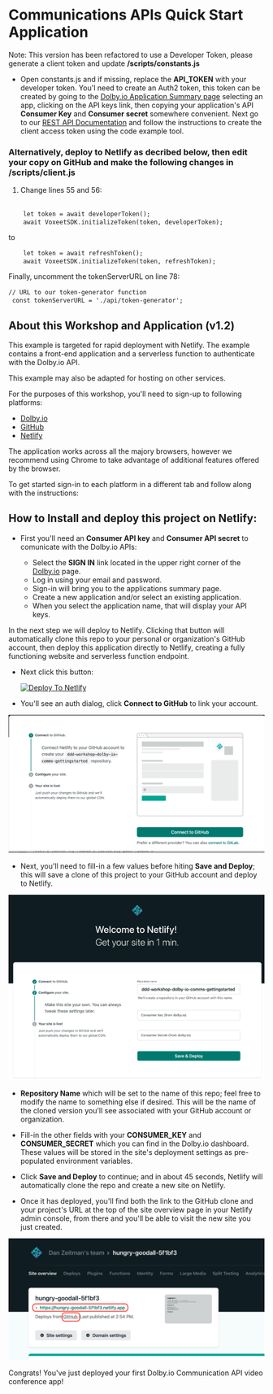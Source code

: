 # Communications APIs Quick Start Application


Note: This version has been refactored to use a Developer Token, please generate a client token and update **/scripts/constants.js**

  - Open constants.js and if missing, replace the **API_TOKEN** with your developer token.  You'l need to create an Auth2 token, this token can be created by going to the [Dolby.io Application Summary page](https://dashboard.dolby.io) selecting an app, clicking on the API keys link, then copying your application's API **Consumer Key** and **Consumer secret** somewhere convenient.  Next go to our [REST API Documentation](https://docs.dolby.io/communications-apis/reference/get-client-access-token) and follow the instructions to create the client access token using the code example tool. 

### Alternatively, deploy to Netlify as decribed below, then edit your copy on GitHub and make the following changes in /scripts/client.js

1. Change lines 55 and 56: 
```

    let token = await developerToken();
    await VoxeetSDK.initializeToken(token, developerToken);

```
to 
```
    let token = await refreshToken();
    await VoxeetSDK.initializeToken(token, refreshToken);
```
Finally, uncomment the tokenServerURL on line 78:
```
// URL to our token-generator function
 const tokenServerURL = './api/token-generator';
 ```

## About this Workshop and Application (v1.2)
 
This example is targeted for rapid deployment with Netlify. The example contains a front-end application and a serverless function to authenticate with the Dolby.io API.  

This example may also be adapted for hosting on other services. 

For the purposes of this workshop, you'll need to sign-up to following platforms:
- [Dolby.io](https://dolby.io)
- [GitHub](https://github.com)
- [Netlify](https://netlify.com)

The application works across all the majory browsers, however we recommend using Chrome to take advantage of additional features offered by the browser. 

To get started sign-in to each platform in a different tab and follow along with the instructions: 

##  How to Install and deploy this project on Netlify:

 - First you'll need an **Consumer API key** and **Consumer API secret** to comunicate with the Dolby.io APIs:
  
	- Select the  **SIGN IN**  link located in the upper right corner of the [Dolby.io](https://dolby.io) page. 
     - Log in using your email and password.
     - Sign-in will bring you to the applications summary page.
     - Create a new application and/or select an existing application.
     - When you select the application name, that will display your API keys. 
  
  In the next step we will deploy to Netlify. Clicking that button will automatically clone this repo to your personal or organization's GitHub account, then deploy this application directly to Netlify, creating a fully functioning website and serverless function endpoint.
  - Next click this button:
  
    [![Deploy To Netlify](https://www.netlify.com/img/deploy/button.svg)](https://app.netlify.com/start/deploy?repository=https://github.com/dolbyio-samples/workshop-ddd-dolby-io-comms-gettingstarted)

  - You'll see an auth dialog, click **Connect to GitHub** to link your account. 
  
  ![Auth Dialog](readme/ddd-workshop-connect.png)
   
  -  Next, you'll need to fill-in a few values before hiting **Save and Deploy**; this will save a clone of this project to your GitHub account and deploy to Netlify. 

  ![Auth Dialog](readme/ddd-workshop-auth-screen.png)

- **Repository Name**  which will be set to the name of this repo; feel free to modify the name to something else if desired. This will be the name of the cloned version you'll see associated with your GitHub account or organization.
- Fill-in the other fields with your **CONSUMER_KEY** and **CONSUMER_SECRET** which you can find in the Dolby.io dashboard.
    These values will be stored in the site's deployment settings as pre-populated environment variables.
- Click **Save and Deploy** to continue; and in about 45 seconds, Netlify will automatically clone the repo and create a new site on Netlify.

-  Once it has deployed, you'll find both the link to the GitHub clone and your project's URL at the top of the site overview page in your Netlify admin console, from there and you'll be able to visit the new site you just created.
  

  ![Auth Dialog](readme/ddd-workshop-complete.png)

  Congrats! You've just deployed your first Dolby.io Communication API video conference app!